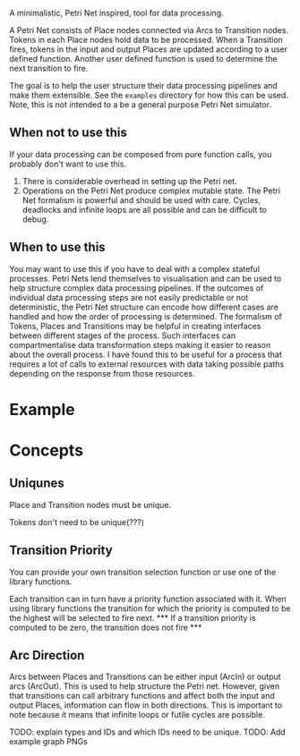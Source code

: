 A minimalistic, Petri Net inspired, tool for data processing.

A Petri Net consists of Place nodes connected via Arcs to Transition nodes.
Tokens in each Place nodes hold data to be processed.
When a Transition fires, tokens in the input and output Places are updated according to a user defined function.
Another user defined function is used to determine the next transition to fire.

The goal is to help the user structure their data processing pipelines and make them extensible.
See the `examples` directory for how this can be used.
Note, this is not intended to a be a general purpose Petri Net simulator.

## When not to use this
If your data processing can be composed from pure function calls, you probably don't want to use this.
1. There is considerable overhead in setting up the Petri net.
2. Operations on the Petri Net produce complex mutable state.
The Petri Net formalism is powerful and should be used with care. Cycles, deadlocks and infinite loops are all possible and can be difficult to debug.

## When to use this
You may want to use this if you have to deal with a complex stateful processes.
Petri Nets lend themselves to visualisation and can be used to help structure complex data processing pipelines.
If the outcomes of individual data processing steps are not easily predictable or not deterministic, the Petri Net structure can encode how different cases are handled and how the order of processing is determined.
The formalism of Tokens, Places and Transitions may be helpful in creating interfaces between different stages of the process.
Such interfaces can compartmentalise data transformation steps making it easier to reason about the overall process.
I have found this to be useful for a process that requires a lot of calls to external resources with data taking possible paths depending on the response from those resources.


# Example


# Concepts

## Uniqunes

Place and Transition nodes must be unique.

Tokens don't need to be unique(???)

## Transition Priority
You can provide your own transition selection function or use one of the library functions.

Each transition can in turn have a priority function associated with it. When using library functions the transition for which the priority is computed to be the highest will be selected to fire next.
*** If a transition priority is computed to be zero, the transition does not fire ***


## Arc Direction
Arcs between Places and Transitions can be either input (ArcIn) or output arcs (ArcOut). This is used to help structure the Petri net. However, given that transitions can call arbitrary functions and affect both the input and output Places, information can flow in both directions. This is important to note because it means that infinite loops or futile cycles are possible.

TODO: explain types and IDs and which IDs need to be unique.
TODO: Add example graph PNGs
